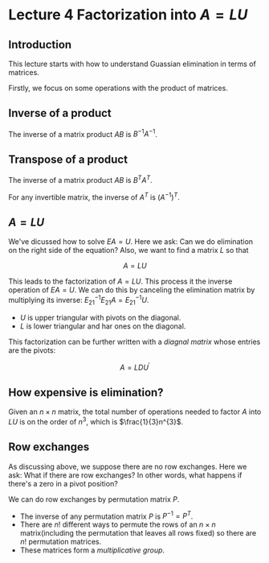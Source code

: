 # Lecture 4 Factorization into $A=LU$

## Introduction

This lecture starts with how to understand Guassian elimination in terms of matrices.

Firstly, we focus on some operations with the product of matrices.

## Inverse of a product

The inverse of a matrix product $AB$ is $B^{-1}A^{-1}$.

## Transpose of a product

The inverse of a matrix product $AB$ is $B^{T}A^{T}$.

For any invertible matrix, the inverse of $A^{T}$ is $(A^{-1})^{T}$.


## $A=LU$

We've dicussed how to solve $EA=U$. Here we ask: Can we do elimination on the right side of the equation? Also, we want to find a matrix $L$ so that

$$A=LU\tag{4-1}$$

This leads to the factorization of $A=LU$. This process it the inverse operation of $EA=U$. We can do this by canceling the elimination matrix by multiplying its inverse: $E_{21}^{-1}E_{21}A=E_{21}^{-1}U$.

- $U$ is upper triangular with pivots on the diagonal.
- $L$ is lower triangular and har ones on the diagonal.

This factorization can be further written with a *diagnal matrix* whose entries are the pivots:

$$A = LDU^{'} \tag{4-2}$$

## How expensive is elimination?

Given an $n\times n$ matrix, the total number of operations needed to factor $A$ into $LU$ is on the order of $n^{3}$, which is $\frac{1}{3}n^{3}$.

## Row exchanges

As discussing above, we suppose there are no row exchanges. Here we ask: What if there are row exchanges? In other words, what happens if there's a zero in a pivot position?

We can do row exchanges by permutation matrix $P$.

- The inverse of any permutation matrix $P$ is $P^{-1} = P^{T}$.
- There are $n!$ different ways to permute the rows of an $n\times n$ matrix(including the permutation that leaves all rows fixed) so there are $n!$ permutation matrices.
- These matrices form a *multiplicative group*. 

